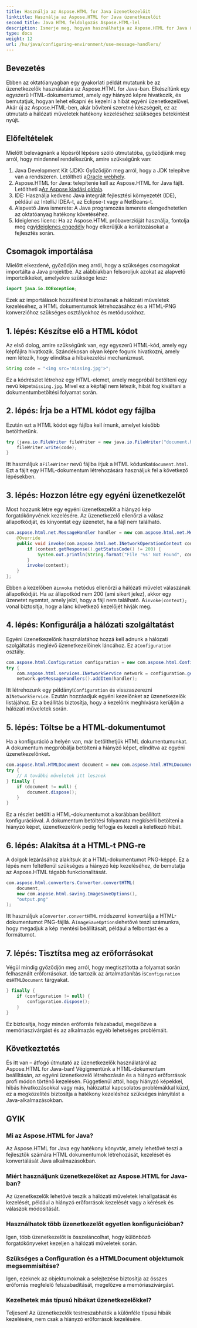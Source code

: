 ```yaml
---
title: Használja az Aspose.HTML for Java üzenetkezelőit
linktitle: Használja az Aspose.HTML for Java üzenetkezelőit
second_title: Java HTML feldolgozás Aspose.HTML-lel
description: Ismerje meg, hogyan használhatja az Aspose.HTML for Java üzenetkezelőit a hiányzó képek és egyéb hálózati műveletek hatékony kezelésére.
type: docs
weight: 12
url: /hu/java/configuring-environment/use-message-handlers/
---
```

## Bevezetés
Ebben az oktatóanyagban egy gyakorlati példát mutatunk be az üzenetkezelők használatára az Aspose.HTML for Java-ban. Elkészítünk egy egyszerű HTML-dokumentumot, amely egy hiányzó képre hivatkozik, és bemutatjuk, hogyan lehet elkapni és kezelni a hibát egyéni üzenetkezelővel. Akár új az Aspose.HTML-ben, akár bővíteni szeretné készségeit, ez az útmutató a hálózati műveletek hatékony kezeléséhez szükséges betekintést nyújt.
## Előfeltételek
Mielőtt belevágnánk a lépésről lépésre szóló útmutatóba, győződjünk meg arról, hogy mindennel rendelkezünk, amire szükségünk van:
1.  Java Development Kit (JDK): Győződjön meg arról, hogy a JDK telepítve van a rendszeren. Letöltheti a[Oracle webhely](https://www.oracle.com/java/technologies/javase-downloads.html).
2.  Aspose.HTML for Java: telepítenie kell az Aspose.HTML for Java fájlt. Letöltheti a[Az Aspose kiadási oldala](https://releases.aspose.com/html/java/).
3. IDE: Használja kedvenc Java integrált fejlesztési környezetét (IDE), például az IntelliJ IDEA-t, az Eclipse-t vagy a NetBeans-t.
4. Alapvető Java ismerete: A Java programozás ismerete elengedhetetlen az oktatóanyag hatékony követéséhez.
5.  Ideiglenes licenc: Ha az Aspose.HTML próbaverzióját használja, fontolja meg egy[ideiglenes engedély](https://purchase.aspose.com/temporary-license/) hogy elkerüljük a korlátozásokat a fejlesztés során.

## Csomagok importálása
Mielőtt elkezdené, győződjön meg arról, hogy a szükséges csomagokat importálta a Java projektbe. Az alábbiakban felsoroljuk azokat az alapvető importcikkeket, amelyekre szüksége lesz:
```java
import java.io.IOException;
```
Ezek az importálások hozzáférést biztosítanak a hálózati műveletek kezeléséhez, a HTML dokumentumok létrehozásához és a HTML-PNG konverzióhoz szükséges osztályokhoz és metódusokhoz.

## 1. lépés: Készítse elő a HTML kódot
Az első dolog, amire szükségünk van, egy egyszerű HTML-kód, amely egy képfájlra hivatkozik. Szándékosan olyan képre fogunk hivatkozni, amely nem létezik, hogy elindítsa a hibakezelési mechanizmust.
```java
String code = "<img src='missing.jpg'>";
```
 Ez a kódrészlet létrehoz egy HTML-elemet, amely megpróbál betölteni egy nevű képet`missing.jpg`. Mivel ez a képfájl nem létezik, hibát fog kiváltani a dokumentumbetöltési folyamat során.
## 2. lépés: Írja be a HTML kódot egy fájlba
Ezután ezt a HTML kódot egy fájlba kell írnunk, amelyet később betölthetünk.
```java
try (java.io.FileWriter fileWriter = new java.io.FileWriter("document.html")) {
    fileWriter.write(code);
}
```
 Itt használjuk a`FileWriter` nevű fájlba írjuk a HTML kódunkat`document.html`. Ezt a fájlt egy HTML-dokumentum létrehozására használjuk fel a következő lépésekben.
## 3. lépés: Hozzon létre egy egyéni üzenetkezelőt
Most hozzunk létre egy egyéni üzenetkezelőt a hiányzó kép forgatókönyvének kezelésére. Az üzenetkezelő ellenőrzi a válasz állapotkódját, és kinyomtat egy üzenetet, ha a fájl nem található.
```java
com.aspose.html.net.MessageHandler handler = new com.aspose.html.net.MessageHandler() {
    @Override
    public void invoke(com.aspose.html.net.INetworkOperationContext context) {
        if (context.getResponse().getStatusCode() != 200) {
            System.out.println(String.format("File '%s' Not Found", context.getRequest().getRequestUri().toString()));
        }
        invoke(context);
    }
};
```
 Ebben a kezelőben a`invoke` metódus ellenőrzi a hálózati művelet válaszának állapotkódját. Ha az állapotkód nem 200 (ami sikert jelez), akkor egy üzenetet nyomtat, amely jelzi, hogy a fájl nem található. A`invoke(context);` vonal biztosítja, hogy a lánc következő kezelőjét hívják meg.
## 4. lépés: Konfigurálja a hálózati szolgáltatást
 Egyéni üzenetkezelőnk használatához hozzá kell adnunk a hálózati szolgáltatás meglévő üzenetkezelőinek láncához. Ez a`Configuration` osztály.
```java
com.aspose.html.Configuration configuration = new com.aspose.html.Configuration();
try {
    com.aspose.html.services.INetworkService network = configuration.getService(com.aspose.html.services.INetworkService.class);
    network.getMessageHandlers().addItem(handler);
```
Itt létrehozunk egy példányt`Configuration` és visszaszerezni a`INetworkService`. Ezután hozzáadjuk egyéni kezelőnket az üzenetkezelők listájához. Ez a beállítás biztosítja, hogy a kezelőnk meghívásra kerüljön a hálózati műveletek során.
## 5. lépés: Töltse be a HTML-dokumentumot
Ha a konfiguráció a helyén van, már betölthetjük HTML dokumentumunkat. A dokumentum megpróbálja betölteni a hiányzó képet, elindítva az egyéni üzenetkezelőnket.
```java
com.aspose.html.HTMLDocument document = new com.aspose.html.HTMLDocument("document.html", configuration);
try {
    // A további műveletek itt lesznek
} finally {
    if (document != null) {
        document.dispose();
    }
}
```
Ez a részlet betölti a HTML-dokumentumot a korábban beállított konfigurációval. A dokumentum betöltési folyamata megkísérli betölteni a hiányzó képet, üzenetkezelőnk pedig felfogja és kezeli a keletkező hibát.
## 6. lépés: Alakítsa át a HTML-t PNG-re
A dolgok lezárásához alakítsuk át a HTML-dokumentumot PNG-képpé. Ez a lépés nem feltétlenül szükséges a hiányzó kép kezeléséhez, de bemutatja az Aspose.HTML tágabb funkcionalitását.
```java
com.aspose.html.converters.Converter.convertHTML(
    document,
    new com.aspose.html.saving.ImageSaveOptions(),
    "output.png"
);
```
 Itt használjuk a`Converter.convertHTML` módszerrel konvertálja a HTML-dokumentumot PNG-fájllá. A`ImageSaveOptions`lehetővé teszi számunkra, hogy megadjuk a kép mentési beállításait, például a felbontást és a formátumot.
## 7. lépés: Tisztítsa meg az erőforrásokat
 Végül mindig győződjön meg arról, hogy megtisztította a folyamat során felhasznált erőforrásokat. Ide tartozik az ártalmatlanítás is`Configuration` és`HTMLDocument` tárgyakat.
```java
} finally {
    if (configuration != null) {
        configuration.dispose();
    }
}
```
Ez biztosítja, hogy minden erőforrás felszabadul, megelőzve a memóriaszivárgást és az alkalmazás egyéb lehetséges problémáit.

## Következtetés
És itt van – átfogó útmutató az üzenetkezelők használatáról az Aspose.HTML for Java-ban! Végigmentünk a HTML-dokumentum beállításán, az egyéni üzenetkezelő létrehozásán és a hiányzó erőforrások profi módon történő kezelésén. Függetlenül attól, hogy hiányzó képekkel, hibás hivatkozásokkal vagy más, hálózattal kapcsolatos problémákkal küzd, ez a megközelítés biztosítja a hatékony kezeléshez szükséges irányítást a Java-alkalmazásokban.

## GYIK
### Mi az Aspose.HTML for Java?
Az Aspose.HTML for Java egy hatékony könyvtár, amely lehetővé teszi a fejlesztők számára HTML dokumentumok létrehozását, kezelését és konvertálását Java alkalmazásokban.
### Miért használjunk üzenetkezelőket az Aspose.HTML for Java-ban?
Az üzenetkezelők lehetővé teszik a hálózati műveletek lehallgatását és kezelését, például a hiányzó erőforrások kezelését vagy a kérések és válaszok módosítását.
### Használhatok több üzenetkezelőt egyetlen konfigurációban?
Igen, több üzenetkezelőt is összeláncolhat, hogy különböző forgatókönyveket kezeljen a hálózati műveletek során.
### Szükséges a Configuration és a HTMLDocument objektumok megsemmisítése?
Igen, ezeknek az objektumoknak a selejtezése biztosítja az összes erőforrás megfelelő felszabadítását, megelőzve a memóriaszivárgást.
### Kezelhetek más típusú hibákat üzenetkezelőkkel?
Teljesen! Az üzenetkezelők testreszabhatók a különféle típusú hibák kezelésére, nem csak a hiányzó erőforrások kezelésére.